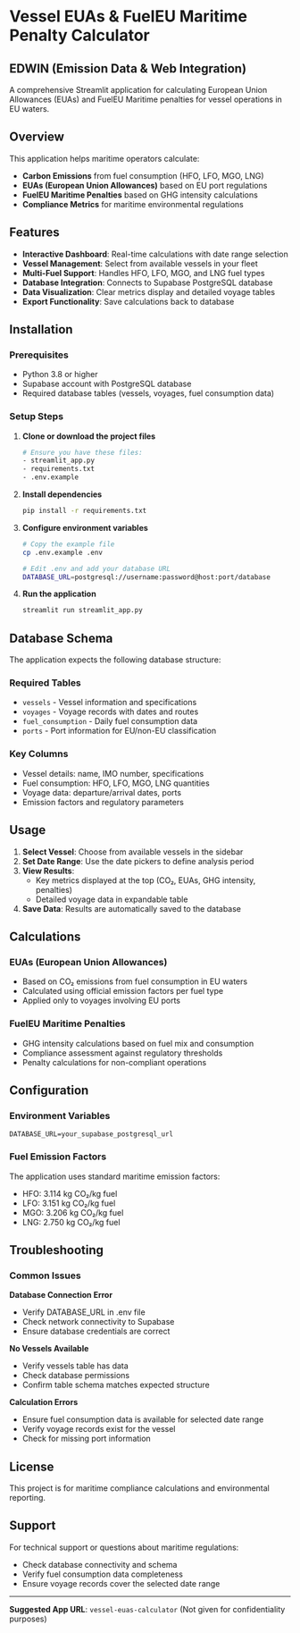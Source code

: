 # Vessel EUAs & FuelEU Maritime Penalty Calculator
## EDWIN (Emission Data & Web Integration)

A comprehensive Streamlit application for calculating European Union Allowances (EUAs) and FuelEU Maritime penalties for vessel operations in EU waters.

## Overview

This application helps maritime operators calculate:
- **Carbon Emissions** from fuel consumption (HFO, LFO, MGO, LNG)
- **EUAs (European Union Allowances)** based on EU port regulations
- **FuelEU Maritime Penalties** based on GHG intensity calculations
- **Compliance Metrics** for maritime environmental regulations

## Features

- **Interactive Dashboard**: Real-time calculations with date range selection
- **Vessel Management**: Select from available vessels in your fleet
- **Multi-Fuel Support**: Handles HFO, LFO, MGO, and LNG fuel types
- **Database Integration**: Connects to Supabase PostgreSQL database
- **Data Visualization**: Clear metrics display and detailed voyage tables
- **Export Functionality**: Save calculations back to database

##  Installation

### Prerequisites
- Python 3.8 or higher
- Supabase account with PostgreSQL database
- Required database tables (vessels, voyages, fuel consumption data)

### Setup Steps

1. **Clone or download the project files**
   ```bash
   # Ensure you have these files:
   - streamlit_app.py
   - requirements.txt
   - .env.example
   ```

2. **Install dependencies**
   ```bash
   pip install -r requirements.txt
   ```

3. **Configure environment variables**
   ```bash
   # Copy the example file
   cp .env.example .env
   
   # Edit .env and add your database URL
   DATABASE_URL=postgresql://username:password@host:port/database
   ```

4. **Run the application**
   ```bash
   streamlit run streamlit_app.py
   ```

## Database Schema

The application expects the following database structure:

### Required Tables
- `vessels` - Vessel information and specifications
- `voyages` - Voyage records with dates and routes
- `fuel_consumption` - Daily fuel consumption data
- `ports` - Port information for EU/non-EU classification

### Key Columns
- Vessel details: name, IMO number, specifications
- Fuel consumption: HFO, LFO, MGO, LNG quantities
- Voyage data: departure/arrival dates, ports
- Emission factors and regulatory parameters

## Usage

1. **Select Vessel**: Choose from available vessels in the sidebar
2. **Set Date Range**: Use the date pickers to define analysis period
3. **View Results**: 
   - Key metrics displayed at the top (CO₂, EUAs, GHG intensity, penalties)
   - Detailed voyage data in expandable table
4. **Save Data**: Results are automatically saved to the database

## Calculations

### EUAs (European Union Allowances)
- Based on CO₂ emissions from fuel consumption in EU waters
- Calculated using official emission factors per fuel type
- Applied only to voyages involving EU ports

### FuelEU Maritime Penalties
- GHG intensity calculations based on fuel mix and consumption
- Compliance assessment against regulatory thresholds
- Penalty calculations for non-compliant operations

## Configuration

### Environment Variables
```env
DATABASE_URL=your_supabase_postgresql_url
```

### Fuel Emission Factors
The application uses standard maritime emission factors:
- HFO: 3.114 kg CO₂/kg fuel
- LFO: 3.151 kg CO₂/kg fuel  
- MGO: 3.206 kg CO₂/kg fuel
- LNG: 2.750 kg CO₂/kg fuel

## Troubleshooting

### Common Issues

**Database Connection Error**
- Verify DATABASE_URL in .env file
- Check network connectivity to Supabase
- Ensure database credentials are correct

**No Vessels Available**
- Verify vessels table has data
- Check database permissions
- Confirm table schema matches expected structure

**Calculation Errors**
- Ensure fuel consumption data is available for selected date range
- Verify voyage records exist for the vessel
- Check for missing port information

## License

This project is for maritime compliance calculations and environmental reporting.

## Support

For technical support or questions about maritime regulations:
- Check database connectivity and schema
- Verify fuel consumption data completeness
- Ensure voyage records cover the selected date range

---

**Suggested App URL**: `vessel-euas-calculator` (Not given for confidentiality purposes)
